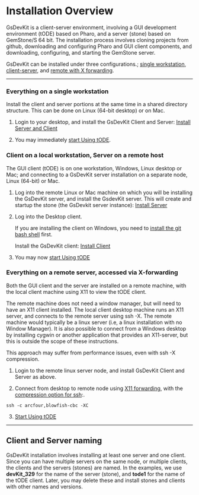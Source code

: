 # Installation Overview

GsDevKit is a client-server environment, involving a GUI development environment (tODE) based on Pharo, and a server (stone) based on GemStone/S 64 bit. The installation process involves cloning projects from github, downloading and configuring Pharo and GUI client components, and downloading, configuring, and starting the GemStone server. 

GsDevKit can be installed under three configurations.; [single workstation](#3verything-on-a-single-workstation), [client-server](#client-on-a-local-workstation-server-on-a-remote-host), and [remote with X forwarding](#everything-on-a-remote-server-accessed-via-x-forwarding).

---
### Everything on a single workstation

Install the client and server portions at the same time in a shared directory structure. This can be done on Linux (64-bit desktop) or on Mac.

1. Login to your desktop, and install the GsDevKit Client and Server: [Install Server and Client][3]

2. You may immediately [start Using tODE][13].

### Client on a local workstation, Server on a remote host

The GUI client (tODE) is on one workstation, Windows, Linux desktop or Mac; and connecting to a GsDevKit server installation on a separate node, Linux (64-bit) or Mac.   

1. Log into the remote Linux or Mac machine on which you will be installing the GsDevKit server, and install the GsdevKit server. This will create and startup the stone (the GsDevkit server instance): [Install Server][6]

2. Log into the Desktop client.

   If you are installing the client on Windows, you need to [install the git bash shell][9] first. 
 
   Install the GsDevKit client: [Install Client][10]

3. You may now [start Using tODE][13]

### Everything on a remote server, accessed via X-forwarding

Both the GUI client and the server are installed on a remote machine, with the local client machine using X11 to view the tODE client.  

The remote machine does not need a window manager, but will need to have an X11 client installed.  The local client desktop machine runs an X11 server, and connects to the remote server using ssh -X.  The remote machine would typically be a linux server (i.e, a linux installation with no Window Manager). It is also possible to connect from a Windows desktop by installing cygwin or another application that provides an X11-server, but this is outside the scope of these instructions.

This approach may suffer from performance issues, even with ssh -X compression.  

   1. Login to the remote linux server node, and install GsDevKit Client and Server as above.

   2. Connect from desktop to remote node using [X11 forwarding][14], with the [compression option for ssh][15]:.  

   ```
   ssh -c arcfour,blowfish-cbc -XC
   ```

   3. [Start Using tODE][13]

---
## Client and Server naming

GsDevKit installation involves installing at least one server and one client.  Since you can have multiple servers on the same node, or multiple clients, the clients and the servers (stones) are named.  In the examples, we use **devKit_329** for the name of the server (stone), and **tode1** for the name of the tODE client.  Later, you may delete these and install stones and clients with other names and versions.


[3]: ./installDevKitServerAndClient.md

[6]: ./installDevKitServer.md

[9]: ./configOSForServerAndClient.md#configure-windows-for-client
[10]:./installDevKitClient.md

[13]: ../gettingStartedWithTode.md

[14]: http://unix.stackexchange.com/questions/12755/how-to-forward-x-over-ssh-from-ubuntu-machine
[15]: http://xmodulo.com/how-to-speed-up-x11-forwarding-in-ssh.html
